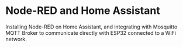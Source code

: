# Node-RED and Home Assistant
Installing Node-RED on Home Assistant, and integrating with Mosquitto MQTT Broker to communicate directly with ESP32 connected to a WiFi network.
